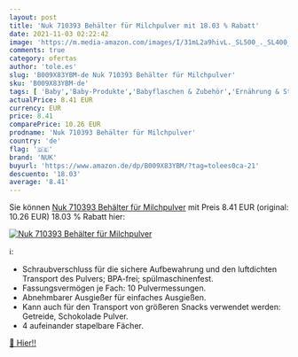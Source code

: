 ```yaml
---
layout: post
title: 'Nuk 710393 Behälter für Milchpulver mit 18.03 % Rabatt'
date: 2021-11-03 02:22:42
image: 'https://m.media-amazon.com/images/I/31mL2a9hivL._SL500_._SL400_.jpg'
comments: true
category: ofertas
author: 'tole.es'
slug: 'B009X83YBM-de Nuk 710393 Behälter für Milchpulver'
sku: 'B009X83YBM-de'
tags: [ 'Baby','Baby-Produkte','Babyflaschen & Zubehör','Ernährung & Stillen','Milchpulver-Portionierer','nuk', ]
actualPrice: 8.41 EUR
currency: EUR
price: 8.41
comparePrice: 10.26 EUR
prodname: 'Nuk 710393 Behälter für Milchpulver'
country: 'de'
flag: '🇩🇪'
brand: 'NUK'
buyurl: 'https://www.amazon.de/dp/B009X83YBM/?tag=tolees0ca-21'
descuento: '18.03'
average: '8.41'
---
```


Sie können [Nuk 710393 Behälter für Milchpulver](https://www.amazon.de/dp/B009X83YBM/?tag=tolees0ca-21) mit Preis 8.41 EUR (original: 10.26 EUR) 18.03 % Rabatt hier:

[![Nuk 710393 Behälter für Milchpulver](https://m.media-amazon.com/images/I/31mL2a9hivL._SL500_._SL400_.jpg)](https://www.amazon.de/dp/B009X83YBM/?tag=tolees0ca-21)

ℹ️:

- Schraubverschluss für die sichere Aufbewahrung und den luftdichten Transport des Pulvers; BPA-frei; spülmaschinenfest.
- Fassungsvermögen je Fach: 10 Pulvermessungen.
- Abnehmbarer Ausgießer für einfaches Ausgießen.
- Kann auch für den Transport von größeren Snacks verwendet werden: Getreide, Schokolade Pulver.
- 4 aufeinander stapelbare Fächer.

[🛒 Hier!!](https://www.amazon.de/dp/B009X83YBM/?tag=tolees0ca-21)
